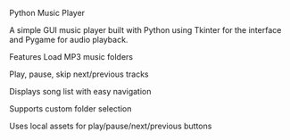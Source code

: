 Python Music Player


A simple GUI music player built with Python using Tkinter for the interface and Pygame for audio playback.

Features
Load MP3 music folders

Play, pause, skip next/previous tracks

Displays song list with easy navigation

Supports custom folder selection

Uses local assets for play/pause/next/previous buttons
